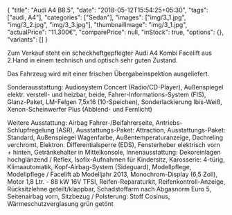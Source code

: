{
    "title": "Audi A4 B8.5",
    "date": "2018-05-12T15:54:25+05:30",
    "tags": ["audi, A4"],
    "categories": ["Sedan"],
    "images": ["img/3_1.jpg", "img/3_2.jpg", "img/3_3.jpg"],
    "thumbnailImage": "img/3_1.jpg",
    "actualPrice": "11.300€",
    "comparePrice": null,
    "inStock": true,
    "options": {},
    "variants": []
}

Zum Verkauf steht ein scheckheftgepflegter Audi A4 Kombi Facelift aus 2.Hand in einem technisch und optisch sehr guten Zustand.

Das Fahrzeug wird mit einer frischen Übergabeinspektion ausgeliefert.

Sonderausstattung:
Audiosystem Concert (Radio/CD-Player), Außenspiegel elektr. verstell- und heizbar, beide, Fahrer-Informations-System (FIS), Glanz-Paket, LM-Felgen 7,5x16 (10-Speichen), Sonderlackierung Ibis-Weiß, Xenon-Scheinwerfer Plus (Abblend- und Fernlicht)

Weitere Ausstattung:
Airbag Fahrer-/Beifahrerseite, Antriebs-Schlupfregelung (ASR), Ausstattungs-Paket: Attraction, Ausstattungs-Paket: Standard, Außenspiegel Wagenfarbe, Außentemperaturanzeige, Dachreling verchromt, Elektron. Differentialsperre (EDS), Fensterheber elektrisch vorn + hinten, Getränkehalter in Mittelkonsole, Innenausstattung: Dekoreinlagen hochglänzend / Reflex, Isofix-Aufnahmen für Kindersitz, Karosserie: 4-türig, Klimaautomatik, Kopf-Airbag-System (Sideguard), Modellpflege, Modellpflege / Facelift ab Modelljahr 2013, Monochrom-Display (6,5 Zoll), Motor 1,8 Ltr. - 88 kW 16V TFSI, Reifen-Reparaturkit, Reifenkontroll-Anzeige, Rücksitzlehne geteilt/klappbar, Schadstoffarm nach Abgasnorm Euro 5, Seitenairbag vorn, Sitzbezug / Polsterung: Stoff Cosinus, Wärmeschutzverglasung grün getönt
